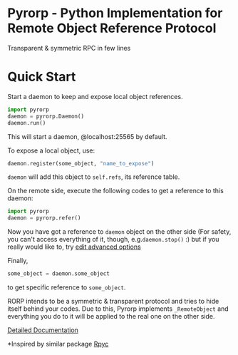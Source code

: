 Pyrorp - Python Implementation for Remote Object Reference Protocol
=====

Transparent & symmetric RPC in few lines

Quick Start
=====

Start a daemon to keep and expose local object references.
```Python
import pyrorp
daemon = pyrorp.Daemon()
daemon.run()
```
This will start a daemon, @localhost:25565 by default.

To expose a local object, use: 
```Python
daemon.register(some_object, "name_to_expose")
```
`daemon` will add this object to `self.refs`, its reference table.

On the remote side, execute the following codes to get a reference to this daemon:
```Python
import pyrorp
daemon = pyrorp.refer()
```
Now you have got a reference to `daemon` object on the other side (For safety, you can't access everything of it, though,  e.g.`daemon.stop()` :) but if you really would like to, try [edit advanced options](https://github.com/aiifabbf/pyrorp/wiki/Edit-Daemon-Advanced-Options)

Finally,
```Python
some_object = daemon.some_object
```
to get specific reference to `some_object`.

RORP intends to be a symmetric & transparent protocol and tries to hide itself behind your codes. Due to this, Pyrorp implements `_RemoteObject` and everything you do to it will be applied to the real one on the other side. 

[Detailed Documentation](github.com/aiifabbf/pyrorp/wiki/RORP-Introduction)

*Inspired by similar package [Rpyc](https://github.com/tomerfiliba/rpyc)
